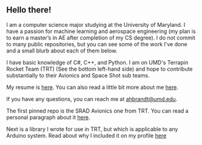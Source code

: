 ## Hello there! 

I am a computer science major studying at the University of Maryland. I have a passion for machine learning and aerospace engineering (my plan is to earn a master’s in AE after completion of my CS degree). I do not commit to many public repositories, but you can see some of the work I've done and a small blurb about each of them below.

I have basic knowledge of C#, C++, and Python. I am on UMD's Terrapin Rocket Team (TRT) (See the bottom left-hand side) and hope to contribute substantially to their Avionics and Space Shot sub teams. 

My resume is [here](https://github.com/DrewBrandt/DrewBrandt/blob/main/Current%20Resume.pdf). You can also read a little bit more about me [here](https://github.com/DrewBrandt/DrewBrandt/blob/main/About%20Me.md).

If you have any questions, you can reach me at ahbrandt@umd.edu.
<!---
DrewBrandt/DrewBrandt is a ✨ special ✨ repository because its `README.md` (this file) appears on your GitHub profile.
You can click the Preview link to take a look at your changes.
--->

The first pinned repo is the SRAD Avionics one from TRT. You can read a personal paragraph about it [here]().

Next is a library I wrote for use in TRT, but which is applicable to any Arduino system. Read about why I included it on my profile [here]()

